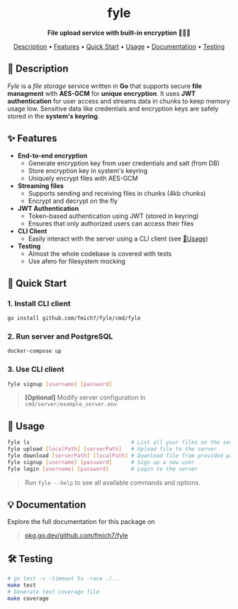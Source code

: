<div align="center">

# fyle

<!-- ![Build Status](https://img.shields.io/github/actions/workflow/status/fmich7/http/go.yml)
[![Go Report Card](https://goreportcard.com/badge/github.com/fmich7/fyle)](https://goreportcard.com/report/github.com/fmich7/fyle)
![Test Coverage](https://img.shields.io/badge/test--coverage-90%25-blue) -->

**File upload service with built-in encryption 📂🕵🏻**

[Description](#-description) • [Features](#-features) • [Quick Start](#-quick-start) • [Usage](#-usage) • [Documentation](#-documentation) • [Testing](#%EF%B8%8F-testing)

</div>

## 📖 Description

_Fyle_ is a _file storage_ service written in **Go** that supports secure **file managment** with **AES-GCM** for **unique encryption**. It uses **JWT authentication** for user access and streams data in chunks to keep memory usage low. Sensitive data like credentials and encryption keys are safely stored in the **system's keyring**.

## ✨ Features

- **End-to-end encryption**
  - Generate encryption key from user credentials and salt (from DB)
  - Store encryption key in system's keyring
  - Uniquely encrypt files with AES-GCM
- **Streaming files**
  - Supports sending and receiving files in chunks (4kb chunks)
  - Encrypt and decrypt on the fly
- **JWT Authentication**
  - Token-based authentication using JWT (stored in keyring)
  - Ensures that only authorized users can access their files
- **CLI Client**
  - Easily interact with the server using a CLI client (see [📄Usage](#-usage))
- **Testing**
  - Almost the whole codebase is covered with tests
  - Use afero for filesystem mocking

## 🚀 Quick Start

### 1. Install CLI client

```bash
go install github.com/fmich7/fyle/cmd/fyle
```

### 2. Run server and PostgreSQL

```bash
docker-compose up
```

### 3. Use CLI client

```bash
fyle signup [username] [password]
```

> **[Optional]** Modify server configuration in `cmd/server/example_server.env`

## 📄 Usage

```bash
fyle ls                                # List all your files on the server
fyle upload [localPath] [serverPath]   # Upload file to the server
fyle download [serverPath] [localPath] # Download file from provided path
fyle signup [username] [password]      # Sign up a new user
fyle login [username] [password]       # Login to the server
```

> Run `fyle --help` to see all available commands and options.

## 💡 Documentation

Explore the full documentation for this package on

> [pkg.go.dev/github.com/fmich7/fyle](https://pkg.go.dev/github.com/fmich7/fyle#section-documentation)

## 🛠️ Testing

```bash
# go test -v -timeout 5s -race ./...
make test
# Generate test coverage file
make coverage
```
